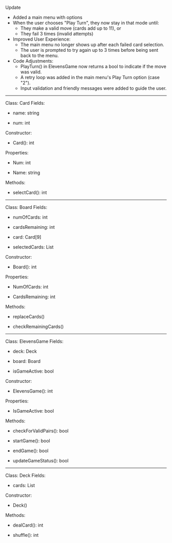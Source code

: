 Update
- Added a main menu with options
- When the user chooses "Play Turn", they now stay in that mode until:
  - They make a valid move (cards add up to 11), or
  - They fail 3 times (invalid attempts)
- Improved User Experience:
  - The main menu no longer shows up after each failed card selection.
  - The user is prompted to try again up to 3 times before being sent back to the menu.
- Code Adjustments:
  - PlayTurn() in ElevensGame now returns a bool to indicate if the move was valid.
  - A retry loop was added in the main menu's Play Turn option (case "2").
  - Input validation and friendly messages were added to guide the user.

--------------------------------------------------------------------------------------------------------------------------------------------------
Class: Card
Fields:

- name: string

- num: int

Constructor:

+ Card(): int

Properties:

+ Num: int

+ Name: string

Methods:

+ selectCard(): int
-----------------------------------------------------------------------------------------------------------------------------------------------------
Class: Board
Fields:

- numOfCards: int

- cardsRemaining: int

- card: Card[9]

- selectedCards: List<int>

Constructor:

+ Board(): int

Properties:

+ NumOfCards: int

+ CardsRemaining: int

Methods:

+ replaceCards()

+ checkRemainingCards()
------------------------------------------------------------------------------------------------------------------------------------------------------------------
Class: ElevensGame
Fields:

- deck: Deck

- board: Board

- isGameActive: bool

Constructor:

+ ElevensGame(): int

Properties:

+ IsGameActive: bool

Methods:

+ checkForValidPairs(): bool

+ startGame(): bool

+ endGame(): bool

+ updateGameStatus(): bool
--------------------------------------------------------------------------------------------------------------------------------------------------------------------
Class: Deck
Fields:

- cards: List<Card>

Constructor:

+ Deck()

Methods:

+ dealCard(): int

+ shuffle(): int
